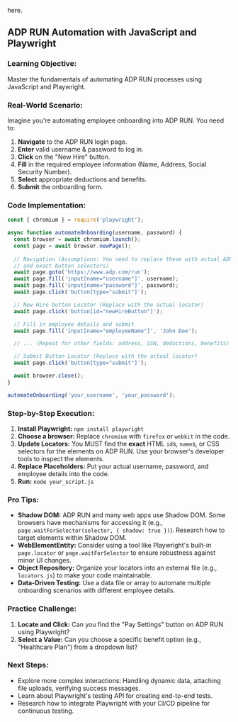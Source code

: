  here. 

##  ADP RUN Automation with JavaScript and Playwright  

###  Learning Objective:

Master the fundamentals of automating ADP RUN processes using JavaScript and Playwright.  


### Real-World Scenario:

Imagine you're automating employee onboarding into ADP RUN.  You need to:

1. **Navigate** to the ADP RUN login page.
2. **Enter** valid username & password to log in.
3. **Click** on the "New Hire" button.
4. **Fill** in the required employee information (Name, Address, Social Security Number).
5. **Select** appropriate deductions and benefits.
6. **Submit** the onboarding form.


### Code Implementation:

```javascript
const { chromium } = require('playwright');

async function automateOnboarding(username, password) {
  const browser = await chromium.launch();
  const page = await browser.newPage();
  
  // Navigation (Assumptions: You need to replace these with actual ADP RUN URLs
  // and exact button selectors)
  await page.goto('https://www.adp.com/run');
  await page.fill('input[name="username"]', username);
  await page.fill('input[name="password"]', password);
  await page.click('button[type="submit"]');

  // New Hire button Locator (Replace with the actual locator)
  await page.click('button[id="newHireButton"]'); 

  // Fill in employee details and submit
  await page.fill('input[name="employeeName"]', 'John Doe'); 

  // ... (Repeat for other fields: address, SSN, deductions, benefits) ...

  // Submit Button Locator (Replace with the actual locator)
  await page.click('button[type="submit"]');

  await browser.close();
}

automateOnboarding('your_username', 'your_password');
```

### Step-by-Step Execution:

1.  **Install Playwright:** `npm install playwright`
2. **Choose a browser:** Replace `chromium` with `firefox` or `webkit` in the code.
3. **Update Locators:** You MUST find the **exact** HTML `id`s, `name`s, or CSS selectors for the elements on ADP RUN. Use your browser's developer tools to inspect the elements.
4. **Replace Placeholders:** Put your actual username, password, and employee details into the code.
5. **Run:** `node your_script.js`

### Pro Tips:

* **Shadow DOM:** ADP RUN and many web apps use Shadow DOM. Some browsers have mechanisms for accessing it (e.g., `page.waitForSelector(selector, { shadow: true })`). Research how to target elements within Shadow DOM.
* **WebElementEntity:** Consider using a tool like Playwright's built-in `page.locator` or `page.waitForSelector` to ensure robustness against minor UI changes.
* **Object Repository:**  Organize your locators into an external file (e.g., `locators.js`) to make your code maintainable.
* **Data-Driven Testing:** Use a data file or array to automate multiple onboarding scenarios with different employee details.


### Practice Challenge:

1. **Locate and Click:** Can you find the "Pay Settings" button on ADP RUN using Playwright?
2. **Select a Value:** Can you choose a specific benefit option (e.g., "Healthcare Plan") from a dropdown list?

### Next Steps:

* Explore more complex interactions: Handling dynamic data, attaching file uploads, verifying success messages.
* Learn about Playwright's testing API for creating end-to-end tests.
* Research how to integrate Playwright with your CI/CD pipeline for continuous testing.



